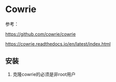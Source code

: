 # Cowrie

参考：

https://github.com/cowrie/cowrie

https://cowrie.readthedocs.io/en/latest/index.html

## 安装

1. 克隆cowrie的必须是非root用户